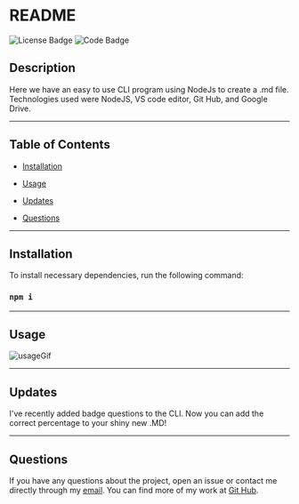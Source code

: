 
  # README
  ![License Badge](https://img.shields.io/badge/License-MIT-blue) ![Code Badge](https://img.shields.io/badge/JavaScript-100%25-yellow)
  
  ## Description

  Here we have an easy to use CLI program using NodeJs to create a .md file. Technologies used were NodeJS, VS code editor, Git Hub, and Google Drive.

  


---
  ## Table of Contents
  
  * [Installation](#installastion)

  * [Usage](#usage)

  * [Updates](#updates)

  * [Questions](#questions)

---
  ## Installation

  To install necessary dependencies, run the following command:
  
  ### ```npm i```


---
  ## Usage
 
  ![usageGif](https://media.giphy.com/media/fXVSSP4Jf6YAZMcP6u/giphy.gif)

---
  ## Updates
  I've recently added badge questions to the CLI. Now you can add the correct percentage to your shiny new .MD!




---
  ## Questions
  
  If you have any questions about the project, open an issue or contact me directly through my [email](mailto:weekdaypablo@gmail.com).
  You can find more of my work at [Git Hub](https://github.com/pabloivanjuarez).

